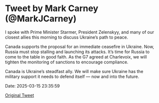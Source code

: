 # Tweet by Mark Carney (@MarkJCarney)

I spoke with Prime Minister Starmer, President Zelenskyy, and many of our closest allies this morning to discuss Ukraine’s path to peace.

Canada supports the proposal for an immediate ceasefire in Ukraine. Now, Russia must stop stalling and launching its attacks. It’s time for Russia to come to the table in good faith. As the G7 agreed at Charlevoix, we will tighten the monitoring of sanctions to encourage compliance.

Canada is Ukraine’s steadfast ally. We will make sure Ukraine has the military support it needs to defend itself — now and into the future.

Date: 2025-03-15 23:35:59

[Original Tweet](https://x.com/MarkJCarney/status/1901054803041513763)
